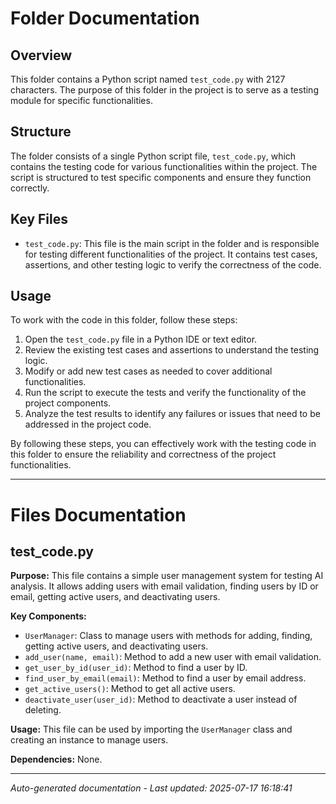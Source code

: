 # Folder Documentation

## Overview
This folder contains a Python script named `test_code.py` with 2127 characters. The purpose of this folder in the project is to serve as a testing module for specific functionalities.

## Structure
The folder consists of a single Python script file, `test_code.py`, which contains the testing code for various functionalities within the project. The script is structured to test specific components and ensure they function correctly.

## Key Files
- `test_code.py`: This file is the main script in the folder and is responsible for testing different functionalities of the project. It contains test cases, assertions, and other testing logic to verify the correctness of the code.

## Usage
To work with the code in this folder, follow these steps:
1. Open the `test_code.py` file in a Python IDE or text editor.
2. Review the existing test cases and assertions to understand the testing logic.
3. Modify or add new test cases as needed to cover additional functionalities.
4. Run the script to execute the tests and verify the functionality of the project components.
5. Analyze the test results to identify any failures or issues that need to be addressed in the project code.

By following these steps, you can effectively work with the testing code in this folder to ensure the reliability and correctness of the project functionalities.

---

# Files Documentation

## test_code.py

**Purpose:** This file contains a simple user management system for testing AI analysis. It allows adding users with email validation, finding users by ID or email, getting active users, and deactivating users.

**Key Components:**
- `UserManager`: Class to manage users with methods for adding, finding, getting active users, and deactivating users.
- `add_user(name, email)`: Method to add a new user with email validation.
- `get_user_by_id(user_id)`: Method to find a user by ID.
- `find_user_by_email(email)`: Method to find a user by email address.
- `get_active_users()`: Method to get all active users.
- `deactivate_user(user_id)`: Method to deactivate a user instead of deleting.

**Usage:** This file can be used by importing the `UserManager` class and creating an instance to manage users.

**Dependencies:** None.

---
*Auto-generated documentation - Last updated: 2025-07-17 16:18:41*
